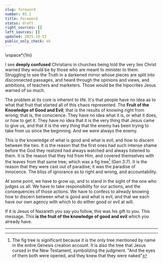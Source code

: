 ```yaml
---
slug: foreword
number: 01.1
title: Foreword
status: draft
right_sources: []
left_sources: []
updated: 2025-10-13
public_only_check: ok
---
```


\vspace*{1in}

I see **deeply confused** Christians in churches being told the very lies Christ warned they would be by those who are meant to minister to them. Struggling to see the Truth in a darkened mirror whose pieces are split into disconnected passages, and heard through the opinions and views, and ambitions, of teachers and marketers. Those would be the hipocrites Jesus warned of so much. 

The problem at its core is inherent to life. It's that people have no idea as to what that fruit that started all of this chaos represented. The **Fruit of the Knowledge of Good and Evil**; that is the results of knowing right from wrong; that is, the conscience. They have no idea what it is, or what it does, or how to get it. They have no idea that it is the very thing that Jesus came to give us, and that it is the very thing that the enemy has been trying to take from us since the beginning. And we were always the enemy.

This is the knowledge of what is good and what is evil, and how to discern between the two. It is the reason that the first ones had such intense shame before the God they realized had always watched and always listened to them. It is the reason that they hid from Him, and covered themselves with the leaves from that same tree; which was a fig tree[^00] (Gen 3:7). It is the reason that they were cast out of paradise; it was the paradise of innocence. The bliss of ignorance as to right and wrong, and accountability.

At some point, we have to grow up, and to stand in the sight of the one who judges us all. We have to take responsibility for our actions, and the consequences of those actions. We have to confess to already knowing how to discern between what is good and what is evil, and that we each have our own agency with which to do either good or evil at will. 

If it is Jesus of Nazareth you say you follow, this was his gift to you. This message. This **is the fruit of the knowledge of good and evil** which you already have.

---

[^00]:The fig tree is significant because it is the only tree mentioned by name in the entire Genesis creation account. It is also the tree that Jesus cursed in the New Testament, symbolizing the judgment. "And the eyes of them both were opened, and they knew that they were naked"
 
